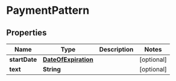 

# PaymentPattern


## Properties

| Name | Type | Description | Notes |
|------------ | ------------- | ------------- | -------------|
|**startDate** | [**DateOfExpiration**](DateOfExpiration.md) |  |  [optional] |
|**text** | **String** |  |  [optional] |



